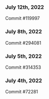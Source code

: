 ### July 12th, 2022

Commit #119997

### July 8th, 2022

Commit #294081

### July 5th, 2022

Commit #314353


### July 4th, 2022

Commit #72281
